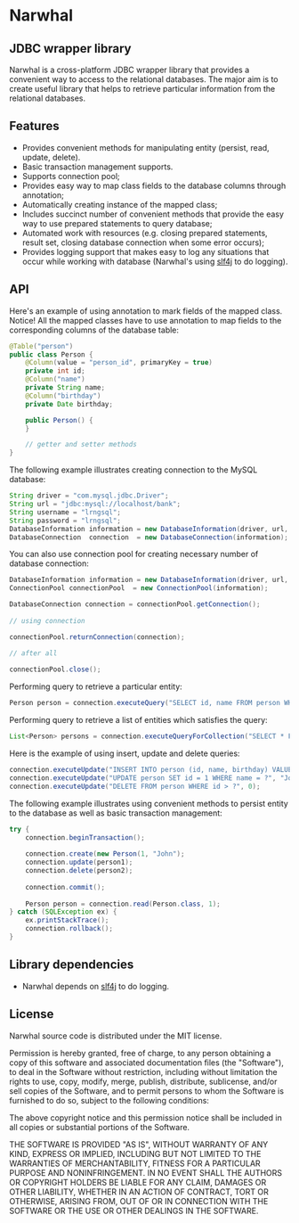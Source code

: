 Narwhal
=======

JDBC wrapper library
-----------------------------

Narwhal is a cross-platform JDBC wrapper library that provides a convenient way to access to the relational databases.
The major aim is to create useful library that helps to retrieve particular information from the relational databases.

Features
--------
* Provides convenient methods for manipulating entity (persist, read, update, delete).
* Basic transaction management supports.
* Supports connection pool;
* Provides easy way to map class fields to the database columns through annotation;
* Automatically creating instance of the mapped class;
* Includes succinct number of convenient methods that provide the easy way to use prepared statements to query database;
* Automated work with resources (e.g. closing prepared statements, result set, closing database connection when some error occurs);
* Provides logging support that makes easy to log any situations that occur while working with database (Narwhal's using [slf4j](http://www.slf4j.org/) to do logging).

API
---
Here's an example of using annotation to mark fields of the mapped class.
Notice! All the mapped classes have to use annotation to map fields to the corresponding columns of the database table:

```java
@Table("person")
public class Person {
	@Column(value = "person_id", primaryKey = true)
	private int id;
	@Column("name")
	private String name;
	@Column("birthday")
	private Date birthday;

	public Person() {
	}

	// getter and setter methods
}
```
	
The following example illustrates creating connection to the MySQL database:

```java
String driver = "com.mysql.jdbc.Driver";
String url = "jdbc:mysql://localhost/bank";
String username = "lrngsql";
String password = "lrngsql";
DatabaseInformation information = new DatabaseInformation(driver, url, username, password);
DatabaseConnection  connection  = new DatabaseConnection(information);
```
	
You can also use connection pool for creating necessary number of database connection:
	
```java
DatabaseInformation information = new DatabaseInformation(driver, url, username, password);
ConnectionPool connectionPool  = new ConnectionPool(information);

DatabaseConnection connection = connectionPool.getConnection();
	
// using connection

connectionPool.returnConnection(connection);

// after all
	
connectionPool.close();
```

Performing query to retrieve a particular entity:

```java
Person person = connection.executeQuery("SELECT id, name FROM person WHERE id = ?", Person.class, 1);
```	

Performing query to retrieve a list of entities which satisfies the query:

```java
List<Person> persons = connection.executeQueryForCollection("SELECT * FROM person", Person.class);
```	
		
Here is the example of using insert, update and delete queries:

```java
connection.executeUpdate("INSERT INTO person (id, name, birthday) VALUES (?, ?)", null, "John", new Date());
connection.executeUpdate("UPDATE person SET id = 1 WHERE name = ?", "John");
connection.executeUpdate("DELETE FROM person WHERE id > ?", 0);
```

The following example illustrates using convenient methods to persist entity to the database as well as basic transaction management:

```java
try {
	connection.beginTransaction();
	
	connection.create(new Person(1, "John");
	connection.update(person1);
	connection.delete(person2);
	
	connection.commit();
	
	Person person = connection.read(Person.class, 1);
} catch (SQLException ex) {
	ex.printStackTrace();
	connection.rollback();
}
```

Library dependencies
--------------------

* Narwhal depends on [slf4j](http://www.slf4j.org/) to do logging.

License
-------
Narwhal source code is distributed under the MIT license.

Permission is hereby granted, free of charge, to any person obtaining a copy
of this software and associated documentation files (the "Software"), to
deal in the Software without restriction, including without limitation the
rights to use, copy, modify, merge, publish, distribute, sublicense, and/or
sell copies of the Software, and to permit persons to whom the Software is
furnished to do so, subject to the following conditions:

The above copyright notice and this permission notice shall be included in
all copies or substantial portions of the Software.

THE SOFTWARE IS PROVIDED "AS IS", WITHOUT WARRANTY OF ANY KIND, EXPRESS OR IMPLIED, 
INCLUDING BUT NOT LIMITED TO THE WARRANTIES OF MERCHANTABILITY, FITNESS FOR A PARTICULAR 
PURPOSE AND NONINFRINGEMENT. IN NO EVENT SHALL THE AUTHORS OR COPYRIGHT HOLDERS 
BE LIABLE FOR ANY CLAIM, DAMAGES OR OTHER LIABILITY, WHETHER IN AN ACTION OF CONTRACT, 
TORT OR OTHERWISE, ARISING FROM, OUT OF OR IN CONNECTION WITH THE SOFTWARE OR THE USE 
OR OTHER DEALINGS IN THE SOFTWARE.